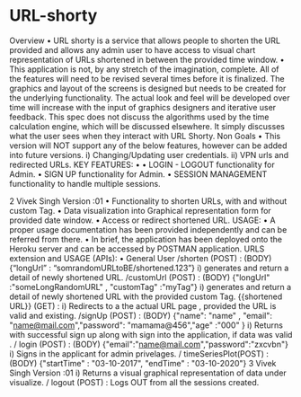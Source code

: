 # URL-shorty
Overview
• URL shorty is a service that allows people to shorten the URL provided and allows any admin user to have access to visual chart representation of URLs shortened in between the provided time window.
• This application is not, by any stretch of the imagination, complete. All of the features will need to be revised several times before it is finalized. The graphics and layout of the screens is designed but needs to be created for the underlying functionality. The actual look and feel will be developed over time will increase with the input of graphics designers and iterative user feedback.
This spec does not discuss the algorithms used by the time calculation engine, which will be discussed elsewhere. It simply discusses what the user sees when they interact with URL Shorty.
Non Goals
• This version will NOT support any of the below features, however can be added into future versions.
i) Changing/Updating user credentials.
ii) VPN urls and redirected URLs.
KEY FEATURES:
•
• LOGIN - LOGOUT functionality for Admin.
• SIGN UP functionality for Admin.
• SESSION MANAGEMENT functionality to handle multiple sessions.

2
Vivek Singh
Version :01
• Functionality to shorten URLs, with and without custom Tag.
• Data visualization into Graphical representation form for provided date window.
• Access or redirect shortened URL.
USAGE:
• A proper usage documentation has been provided independently and can be referred from there.
• In brief, the application has been deployed onto the Heroku server and can be accessed by POSTMAN application.
URLS extension and USAGE (APIs):
• General User
/shorten (POST) : (BODY){“longUrl” : “somrandomURLtoBE/shortened.123”}
i) generates and return a detail of newly shortened URL.
/customUrl (POST) : (BODY) {"longUrl" :"someLongRandomURL" , "customTag" :"myTag"}
i) generates and return a detail of newly shortened URL with the provided custom Tag. 
{{shortened URL}} (GET) :
i) Redirects to a the actual URL page , provided the URL is valid and existing.
/signUp (POST) : (BODY)
{"name": "name" , "email": "name@mail.com","password": "mamama@456","age" :"000" }
i) Returns with successful sign up along with sign into the application, if data was valid
. / login (POST) : (BODY) {"email":"name@mail.com","password":"zxcvbn"}
i) Signs in the applicant for admin privelages.
/ timeSeriesPlot(POST) : (BODY) {"startTime" : "03-10-2017", "endTime" : "03-10-2020"}
3
Vivek Singh
Version :01
i) Returns a visual graphical representation of data under visualize. / logout (POST) : Logs OUT from all the sessions created.
